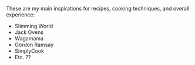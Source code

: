These are my main inspirations for recipes, cooking techniques, and overall experience:
 - Slimming World
 - Jack Ovens
 - Wagamama
 - Gordon Ramsay
 - SimplyCook
 - Etc. ??